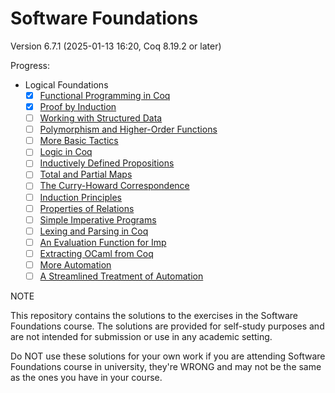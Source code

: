 # Software Foundations

Version 6.7.1 (2025-01-13 16:20, Coq 8.19.2 or later)

Progress:
- Logical Foundations
    - [x] [Functional Programming in Coq](lf/Basics.v)
    - [x] [Proof by Induction](lf/Induction.v)
    - [ ] [Working with Structured Data](lf/Lists.v)
    - [ ] [Polymorphism and Higher-Order Functions](lf/Poly.v)
    - [ ] [More Basic Tactics](lf/Tactics.v)
    - [ ] [Logic in Coq](lf/Logic.v)
    - [ ] [Inductively Defined Propositions](lf/IndProp.v)
    - [ ] [Total and Partial Maps](lf/Maps.v)
    - [ ] [The Curry-Howard Correspondence](lf/ProofObjects.v)
    - [ ] [Induction Principles](lf/IndPrinciples.v)
    - [ ] [Properties of Relations](lf/Rel.v)
    - [ ] [Simple Imperative Programs](lf/Imp.v)
    - [ ] [Lexing and Parsing in Coq](lf/ImpParser.v)
    - [ ] [An Evaluation Function for Imp](lf/ImpCEvalFun.v)
    - [ ] [Extracting OCaml from Coq](lf/Extraction.v)
    - [ ] [More Automation](lf/Auto.v)
    - [ ] [A Streamlined Treatment of Automation](lf/AltAuto.v)

NOTE

This repository contains the solutions to the exercises in the Software Foundations course. The solutions are provided for self-study purposes and are not intended for submission or use in any academic setting.

Do NOT use these solutions for your own work if you are attending Software Foundations course in university, they're WRONG and may not be the same as the ones you have in your course.
